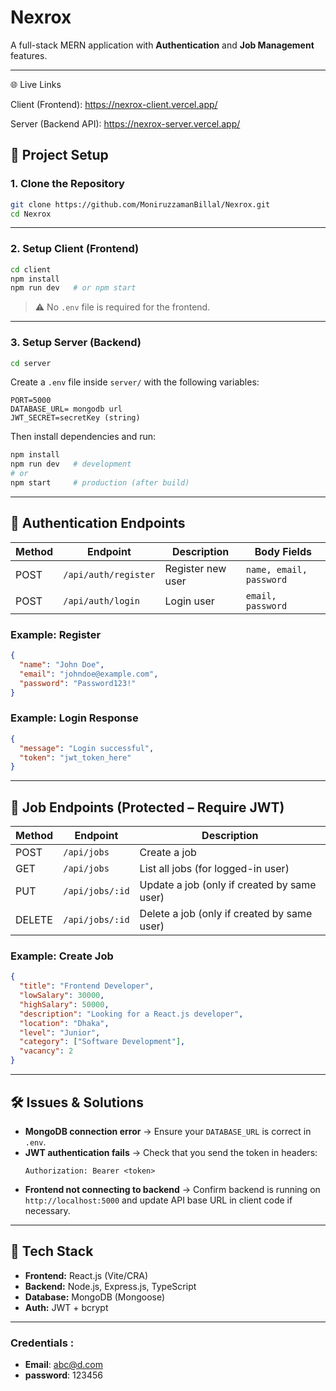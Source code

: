 # Nexrox

A full-stack MERN application with **Authentication** and **Job Management** features.

---

🌐 Live Links

Client (Frontend): https://nexrox-client.vercel.app/

Server (Backend API): https://nexrox-server.vercel.app/

## 🚀 Project Setup

### 1. Clone the Repository

```bash
git clone https://github.com/MoniruzzamanBillal/Nexrox.git
cd Nexrox
```

---

### 2. Setup Client (Frontend)

```bash
cd client
npm install
npm run dev   # or npm start
```

> ⚠️ No `.env` file is required for the frontend.

---

### 3. Setup Server (Backend)

```bash
cd server
```

Create a `.env` file inside `server/` with the following variables:

```env
PORT=5000
DATABASE_URL= mongodb url
JWT_SECRET=secretKey (string)
```

Then install dependencies and run:

```bash
npm install
npm run dev   # development
# or
npm start     # production (after build)
```

---

## 🔑 Authentication Endpoints

| Method | Endpoint             | Description       | Body Fields             |
| ------ | -------------------- | ----------------- | ----------------------- |
| POST   | `/api/auth/register` | Register new user | `name, email, password` |
| POST   | `/api/auth/login`    | Login user        | `email, password`       |

### Example: Register

```json
{
  "name": "John Doe",
  "email": "johndoe@example.com",
  "password": "Password123!"
}
```

### Example: Login Response

```json
{
  "message": "Login successful",
  "token": "jwt_token_here"
}
```

---

## 💼 Job Endpoints (Protected – Require JWT)

| Method | Endpoint        | Description                                 |
| ------ | --------------- | ------------------------------------------- |
| POST   | `/api/jobs`     | Create a job                                |
| GET    | `/api/jobs`     | List all jobs (for logged-in user)          |
| PUT    | `/api/jobs/:id` | Update a job (only if created by same user) |
| DELETE | `/api/jobs/:id` | Delete a job (only if created by same user) |

### Example: Create Job

```json
{
  "title": "Frontend Developer",
  "lowSalary": 30000,
  "highSalary": 50000,
  "description": "Looking for a React.js developer",
  "location": "Dhaka",
  "level": "Junior",
  "category": ["Software Development"],
  "vacancy": 2
}
```

---

## 🛠 Issues & Solutions

- **MongoDB connection error** → Ensure your `DATABASE_URL` is correct in `.env`.
- **JWT authentication fails** → Check that you send the token in headers:
  ```http
  Authorization: Bearer <token>
  ```
- **Frontend not connecting to backend** → Confirm backend is running on `http://localhost:5000` and update API base URL in client code if necessary.

---

## 📌 Tech Stack

- **Frontend:** React.js (Vite/CRA)
- **Backend:** Node.js, Express.js, TypeScript
- **Database:** MongoDB (Mongoose)
- **Auth:** JWT + bcrypt

---

### Credentials :

- **Email**: abc@d.com
- **password**: 123456

